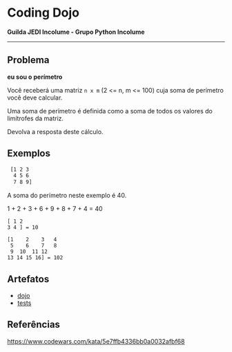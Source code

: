 # Coding Dojo

**Guilda JEDI Incolume - Grupo Python Incolume**

---

## Problema

**eu sou o perímetro**

Você receberá uma matriz `n x m` (2 <= n, m <= 100) cuja soma de perímetro você deve calcular.

Uma soma de perímetro é definida como a soma de todos os valores do limítrofes da matriz.

Devolva a resposta deste cálculo.


## Exemplos

```bash
 [1 2 3
  4 5 6
  7 8 9]
```
A soma do perímetro neste exemplo é 40.

  1 + 2 + 3 + 6 + 9 + 8 + 7 + 4 = 40

```
[ 1 2
3 4 ] = 10
```
```
[1    2    3   4
 5    6    7   8
 9  10  11 12
13 14 15 16] = 102
```

## Artefatos

- [dojo](dojo20240317.py)
- [tests](test_20240317.py)

## Referências

https://www.codewars.com/kata/5e7ffb4336bb0a0032afbf68
